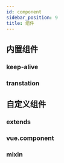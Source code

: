 ```yaml
---
id: component
sidebar_position: 9
title: 组件
---
```


## 内置组件
### keep-alive

### transtation


## 自定义组件
### extends

### vue.component

### mixin

